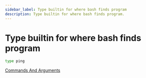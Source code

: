 ```yaml
---
sidebar_label: Type builtin for where bash finds program
description: Type builtin for where bash finds program.
---
```


# Type builtin for where bash finds program

```bash
type ping
```

[Commands And Arguments](https://guide.bash.academy/commands/)